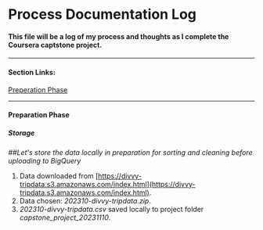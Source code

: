 # Process Documentation Log
#### This file will be a log of my process and thoughts as I complete the Coursera captstone project.
---
#### Section Links:
[Preperation Phase](process_documentation.md#preperation-phase)

---
#### Preparation Phase

##### Storage
  *##Let's store the data locally in preparation for sorting and cleaning before uploading to BigQuery*

1. Data downloaded from [https://divvy-tripdata.s3.amazonaws.com/index.html](https://divvy-tripdata.s3.amazonaws.com/index.html).
2. Data chosen: *202310-divvy-tripdata.zip*.
3. *202310-divvy-tripdata.csv* saved locally to project folder *capstone_project_20231110*.
